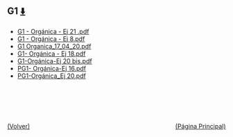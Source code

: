 
<html>
<body>
<h2>G1 <a href="https://downgit.github.io/#/home?url=https://github.com/Apuntes-FIUBA/Apuntes-Electronica/tree/main/83 - Química/8301 - Quimica/Guias de Problemas/Problemas Resueltos/G1" style="font-size:20px">  ⬇️ </a></h2>
<ul>
    <li><a href="G1 - Orgánica - Ej 21 .pdf">G1 - Orgánica - Ej 21 .pdf</a></li>
    <li><a href="G1 - Orgánica - Ej 8.pdf">G1 - Orgánica - Ej 8.pdf</a></li>
    <li><a href="G1 Organica_17_04_20.pdf">G1 Organica_17_04_20.pdf</a></li>
    <li><a href="G1- Orgánica - Ej 18.pdf">G1- Orgánica - Ej 18.pdf</a></li>
    <li><a href="G1-Orgánica-Ej 20 bis.pdf">G1-Orgánica-Ej 20 bis.pdf</a></li>
    <li><a href="PG1- Orgánica-Ej 16.pdf">PG1- Orgánica-Ej 16.pdf</a></li>
    <li><a href="PG1-Orgánica_Ej 20.pdf">PG1-Orgánica_Ej 20.pdf</a></li>
</ul>
</body>
</html>











<br><br><br><br><br><a href="../" style="float: left">(Volver)</a> <a href="https://apuntes-fiuba.github.io/Apuntes-Electronica" style="float: right">(Página Principal)</a>
